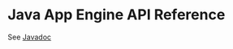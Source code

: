# Java App Engine API Reference

See [Javadoc](https://web.archive.org/web/20160424225830/https://cloud.google.com/appengine/docs/java/javadoc/)